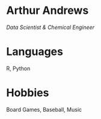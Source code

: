 # Arthur Andrews

*Data Scientist & Chemical Engineer*

# Languages

R, Python

# Hobbies

Board Games, Baseball, Music

<!---
ArthurAndrews/ArthurAndrews is a ✨ special ✨ repository because its `README.md` (this file) appears on your GitHub profile.
You can click the Preview link to take a look at your changes.
--->
